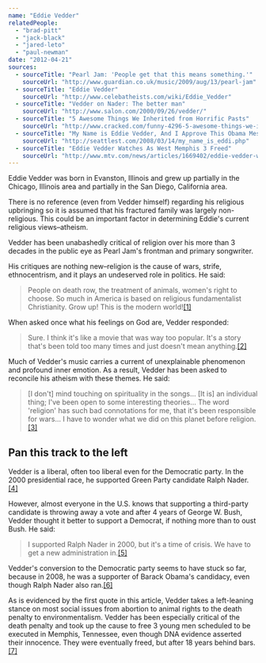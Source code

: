 ```yaml
---
name: "Eddie Vedder"
relatedPeople:
  - "brad-pitt"
  - "jack-black"
  - "jared-leto"
  - "paul-newman"
date: "2012-04-21"
sources:
  - sourceTitle: "Pearl Jam: 'People get that this means something.'"
    sourceUrl: "http://www.guardian.co.uk/music/2009/aug/13/pearl-jam"
  - sourceTitle: "Eddie Vedder"
    sourceUrl: "http://www.celebatheists.com/wiki/Eddie_Vedder"
  - sourceTitle: "Vedder on Nader: The better man"
    sourceUrl: "http://www.salon.com/2000/09/26/vedder/"
  - sourceTitle: "5 Awesome Things We Inherited from Horrific Pasts"
    sourceUrl: "http://www.cracked.com/funny-4296-5-awesome-things-we-inherited-from-horrific-pasts/"
  - sourceTitle: "My Name is Eddie Vedder, And I Approve This Obama Message"
    sourceUrl: "http://seattlest.com/2008/03/14/my_name_is_eddi.php"
  - sourceTitle: "Eddie Vedder Watches As West Memphis 3 Freed"
    sourceUrl: "http://www.mtv.com/news/articles/1669402/eddie-vedder-west-memphis-3-freed.jhtml"
---
```


Eddie Vedder was born in Evanston, Illinois and grew up partially in the Chicago, Illinois area and partially in the San Diego, California area.

There is no reference (even from Vedder himself) regarding his religious upbringing so it is assumed that his fractured family was largely non-religious. This could be an important factor in determining Eddie's current religious views–atheism.

Vedder has been unabashedly critical of religion over his more than 3 decades in the public eye as Pearl Jam's frontman and primary songwriter.

His critiques are nothing new–religion is the cause of wars, strife, ethnocentrism, and it plays an undeserved role in politics. He said:

>People on death row, the treatment of animals, women's right to choose. So much in America is based on religious fundamentalist Christianity. Grow up! This is the modern world!<a class="source-citation" href="#http://www.guardian.co.uk/music/2009/aug/13/pearl-jam" title="Pearl Jam: &apos;People get that this means something.&apos;">[1]</a>

When asked once what his feelings on God are, Vedder responded:

>Sure. I think it's like a movie that was way too popular. It's a story that's been told too many times and just doesn't mean anything.<a class="source-citation" href="#http://www.celebatheists.com/wiki/Eddie_Vedder" title="Eddie Vedder">[2]</a>

Much of Vedder's music carries a current of unexplainable phenomenon and profound inner emotion. As a result, Vedder has been asked to reconcile his atheism with these themes. He said:

>[I don't] mind touching on spirituality in the songs… [It is] an individual thing; I've been open to some interesting theories… The word 'religion' has such bad connotations for me, that it's been responsible for wars… I have to wonder what we did on this planet before religion.<a class="source-citation" href="#http://www.celebatheists.com/wiki/Eddie_Vedder" title="Eddie Vedder">[3]</a>

## Pan this track to the left

Vedder is a liberal, often too liberal even for the Democratic party. In the 2000 presidential race, he supported Green Party candidate Ralph Nader.<a class="source-citation" href="#http://www.salon.com/2000/09/26/vedder/" title="Vedder on Nader: The better man">[4]</a>

However, almost everyone in the U.S. knows that supporting a third-party candidate is throwing away a vote and after 4 years of George W. Bush, Vedder thought it better to support a Democrat, if nothing more than to oust Bush. He said:

>I supported Ralph Nader in 2000, but it's a time of crisis. We have to get a new administration in.<a class="source-citation" href="#http://www.cracked.com/funny-4296-5-awesome-things-we-inherited-from-horrific-pasts/" title="5 Awesome Things We Inherited from Horrific Pasts">[5]</a>

Vedder's conversion to the Democratic party seems to have stuck so far, because in 2008, he was a supporter of Barack Obama's candidacy, even though Ralph Nader also ran.<a class="source-citation" href="#http://seattlest.com/2008/03/14/my_name_is_eddi.php" title="My Name is Eddie Vedder, And I Approve This Obama Message">[6]</a>

As is evidenced by the first quote in this article, Vedder takes a left-leaning stance on most social issues from abortion to animal rights to the death penalty to environmentalism. Vedder has been especially critical of the death penalty and took up the cause to free 3 young men scheduled to be executed in Memphis, Tennessee, even though DNA evidence asserted their innocence. They were eventually freed, but after 18 years behind bars.<a class="source-citation" href="#http://www.mtv.com/news/articles/1669402/eddie-vedder-west-memphis-3-freed.jhtml" title="Eddie Vedder Watches As West Memphis 3 Freed">[7]</a>